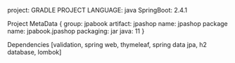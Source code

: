project: GRADLE PROJECT
LANGUAGE: java
SpringBoot: 2.4.1

Project MetaData
{
 group: jpabook
 artifact: jpashop
 name: jpashop
 package name: jpabook.jpashop
 packaging: jar
 java: 11
}

Dependencies
[validation, spring web, thymeleaf, spring data jpa, h2 database, lombok] 
